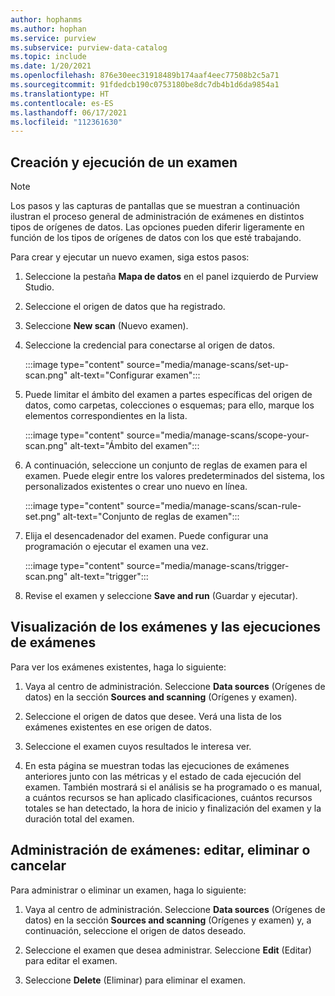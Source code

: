 ```yaml
---
author: hophanms
ms.author: hophan
ms.service: purview
ms.subservice: purview-data-catalog
ms.topic: include
ms.date: 1/20/2021
ms.openlocfilehash: 876e30eec31918489b174aaf4eec77508b2c5a71
ms.sourcegitcommit: 91fdedcb190c0753180be8dc7db4b1d6da9854a1
ms.translationtype: HT
ms.contentlocale: es-ES
ms.lasthandoff: 06/17/2021
ms.locfileid: "112361630"
---
```

## <a name="creating-and-running-a-scan"></a>Creación y ejecución de un examen

> [!Note] 
> Los pasos y las capturas de pantallas que se muestran a continuación ilustran el proceso general de administración de exámenes en distintos tipos de orígenes de datos. Las opciones pueden diferir ligeramente en función de los tipos de orígenes de datos con los que esté trabajando.

Para crear y ejecutar un nuevo examen, siga estos pasos:

1. Seleccione la pestaña **Mapa de datos** en el panel izquierdo de Purview Studio.

1. Seleccione el origen de datos que ha registrado.

1. Seleccione **New scan** (Nuevo examen).

1. Seleccione la credencial para conectarse al origen de datos. 

   :::image type="content" source="media/manage-scans/set-up-scan.png" alt-text="Configurar examen":::

1. Puede limitar el ámbito del examen a partes específicas del origen de datos, como carpetas, colecciones o esquemas; para ello, marque los elementos correspondientes en la lista.

   :::image type="content" source="media/manage-scans/scope-your-scan.png" alt-text="Ámbito del examen":::

1. A continuación, seleccione un conjunto de reglas de examen para el examen. Puede elegir entre los valores predeterminados del sistema, los personalizados existentes o crear uno nuevo en línea.

   :::image type="content" source="media/manage-scans/scan-rule-set.png" alt-text="Conjunto de reglas de examen":::

1. Elija el desencadenador del examen. Puede configurar una programación o ejecutar el examen una vez.

   :::image type="content" source="media/manage-scans/trigger-scan.png" alt-text="trigger":::

1. Revise el examen y seleccione **Save and run** (Guardar y ejecutar).

## <a name="viewing-your-scans-and-scan-runs"></a>Visualización de los exámenes y las ejecuciones de exámenes

Para ver los exámenes existentes, haga lo siguiente:

1. Vaya al centro de administración. Seleccione **Data sources** (Orígenes de datos) en la sección **Sources and scanning** (Orígenes y examen). 

2. Seleccione el origen de datos que desee. Verá una lista de los exámenes existentes en ese origen de datos.

3. Seleccione el examen cuyos resultados le interesa ver.

4. En esta página se muestran todas las ejecuciones de exámenes anteriores junto con las métricas y el estado de cada ejecución del examen. También mostrará si el análisis se ha programado o es manual, a cuántos recursos se han aplicado clasificaciones, cuántos recursos totales se han detectado, la hora de inicio y finalización del examen y la duración total del examen.

## <a name="manage-your-scans---edit-delete-or-cancel"></a>Administración de exámenes: editar, eliminar o cancelar

Para administrar o eliminar un examen, haga lo siguiente:

1. Vaya al centro de administración. Seleccione **Data sources** (Orígenes de datos) en la sección **Sources and scanning** (Orígenes y examen) y, a continuación, seleccione el origen de datos deseado.

2. Seleccione el examen que desea administrar. Seleccione **Edit** (Editar) para editar el examen.

3. Seleccione **Delete** (Eliminar) para eliminar el examen. 
